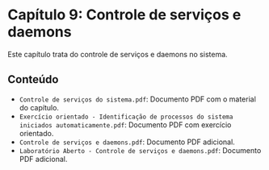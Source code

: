 # Capítulo 9: Controle de serviços e daemons

Este capítulo trata do controle de serviços e daemons no sistema.

## Conteúdo

- `Controle de serviços do sistema.pdf`: Documento PDF com o material do capítulo.
- `Exercício orientado - Identificação de processos do sistema iniciados automaticamente.pdf`: Documento PDF com exercício orientado.
- `Controle de serviços e daemons.pdf`: Documento PDF adicional.
- `Laboratório Aberto - Controle de serviços e daemons.pdf`: Documento PDF adicional.

